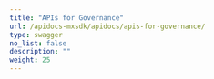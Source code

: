```yaml
---
title: "APIs for Governance"
url: /apidocs-mxsdk/apidocs/apis-for-governance/
type: swagger
no_list: false
description: ""
weight: 25
---
```

